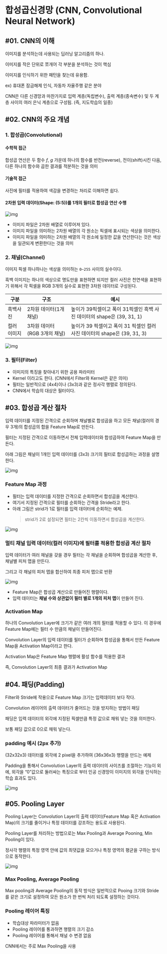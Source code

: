 # 합성곱신경망 (CNN, Convolutional Neural Network)

## #01. CNN의 이해

이미지를 분석하는데 사용되는 딥러닝 알고리즘의 하나.

이미지를 작은 단위로 쪼개어 각 부분을 분석하는 것이 핵심

이미지를 인식하기 위한 패턴을 찾는데 유용함.

ex) 휴대폰 잠금해제 인식, 자동차 자율주행 같은 분야

CNN은 다른 신경망과 마찬가지로 입력 계층(독립변수), 출력 계층(종속변수) 및 두 계층 사이의 여러 은닉 계층으로 구성됨. (즉, 지도학습의 일종)

## #02. CNN의 주요 개념

### 1. 합성곱(Convolutional)

#### 수학적 접근

합성곱 연산은 두 함수 $f$, $g$ 가운데 하나의 함수를 반전(reverse), 전이(shift)시킨 다음, 다른 하나의 함수와 곱한 결과를 적분하는 것을 의미

#### 기술적 접근

사진에 필터를 적용하여 색감을 변경하는 처리로 이해하면 쉽다.

#### 2차원 입력 데이터(Shape: (5:5))를 1개의 필터로 합성곱 연산 수행

![img](res/cnn0.png)

- 이미지 파일은 2차원 배열로 이루어져 있다.
- 이미지 파일을 의미하는 2차원 배열의 각 원소는 픽셀에 표시되는 색상을 의미한다.
- 이미지 파일을 의미하는 2차원 배열의 각 원소에 일정한 값을 연산한다는 것은 색상을 일관되게 변환한다는 것을 의미

### 2. 채널(Channel)

이미지 픽셀 하나하나는 색상을 의미하는 `0~255` 사이의 실수이다.

흑백 이미지는 하나의 색상으로 명도만을 표현하면 되지만 컬러 사진은 천연색을 표현하기 위해서 각 픽셀을 RGB 3개의 실수로 표현한 3차원 데이터로 구성된다.

| 구분 | 구조 | 예시 |
|---|---|---|
| 흑백사진 | 2차원 데이터(1개 채널) | 높이가 39픽셀이고 폭이 31픽셀인 흑백 사진 데이터의 shape은 (39, 31, 1) |
| 컬러 이미지 | 3차원 데이터(RGB 3개의 채널) | 높이가 39 픽셀이고 폭이 31 픽셀인 컬러 사진 데이터의 shape은 (39, 31, 3) |

![img](res/channel.jpg)

### 3. 필터(Filter)

- 이미지의 특징을 찾아내기 위한 공용 파라미터
- Kernel 이라고도 한다. (CNN에서 Filter와 Kernel은 같은 의미)
- 필터는 일반적으로 (4x4)이나 (3x3)과 같은 정사각 행렬로 정의된다.
- CNN에서 학습의 대상은 필터이다.

## #03. 합성곱 계산 절차

입력 데이터를 지정된 간격으로 순회하며 채널별로 합성곱을 하고 모든 채널(컬러의 경우 3개)의 합성곱의 합을 Feature Map로 만든다.

필터는 지정된 간격으로 이동하면서 전체 입력데이터와 합성곱하여 Feature Map을 만든다.

아래 그림은 채널이 1개인 입력 데이터를 (3x3) 크기의 필터로 합성곱하는 과정을 설명한다.

![img](res/conv.png)

### Feature Map 과정

- 필터는 입력 데이터를 지정한 간격으로 순회하면서 합성곱을 계산한다.
- 여기서 지정된 간격으로 필터를 순회하는 간격을 Stride라고 한다.
- 아래 그림은 strid가 1로 필터를 입력 데이터에 순회하는 예제.
    > strid가 2로 설정되면 필터는 2칸씩 이동하면서 합성곱을 계산한다.

![img](res/filter.jpg)

### 멀티 채널 입력 데이터(컬러 이미지)에 필터를 적용한 합성곱 계산 절차

입력 데이터가 여러 채널을 갖을 경우 필터는 각 채널을 순회하며 합성곱을 계산한 후, 채널별 피처 맵을 만든다.

그리고 각 채널의 피처 맵을 합산하여 최종 피처 맵으로 반환

![img](res/conv2.jpg)

- Feature Map은 합성곱 계산으로 만들어진 행렬이다.
- 입력 데이터는 **채널 수와 상관없이 필터 별로 1개의 피처 맵**이 만들어 진다.

### Activation Map

하나의 Convolution Layer에 크기가 같은 여러 개의 필터를 적용할 수 있다. 이 경우에 Feature Map에는 필터 수 만큼의 채널이 만들어진다.

Convolution Layer의 입력 데이터를 필터가 순회하며 합성곱을 통해서 만든 Feature Map을 Activation Map이라고 한다.

Activation Map은 Feature Map 행렬에 활성 함수를 적용한 결과

즉, Convolution Layer의 최종 결과가 Activation Map

## #04. 패딩(Padding)

Filter와 Stride에 작용으로 Feature Map 크기는 입력데이터 보다 작다.

Convolution 레이어의 출력 데이터가 줄어드는 것을 방지하는 방법이 패딩

패딩은 입력 데이터의 외각에 지정된 픽셀만큼 특정 값으로 채워 넣는 것을 의미한다.

보통 패딩 값으로 0으로 채워 넣는다.

### padding 예시 (2px 추가)

(32x32x3) 데이터를 외각에 2 pixel을 추가하여 (36x36x3) 행렬을 만드는 예제

Padding을 통해서 Convolution Layer의 출력 데이터의 사이즈를 조절하는 기능이 외에, 외각을 “0”값으로 둘러싸는 특징으로 부터 인공 신경망이 이미지의 외각을 인식하는 학습 효과도 있다.

![img](res/padding.png)

## #05. Pooling Layer

Pooling Layer는 Convolution Layer의 출력 데이터(Feature Map 혹은 Activation Map)의 크기를 줄이거나 특정 데이터를 강조하는 용도로 사용된다.

Pooling Layer를 처리하는 방법으로는 Max Pooling과 Average Pooning, Min Pooling이 있다.

정사각 행렬의 특정 영역 안에 값의 최댓값을 모으거나 특정 영역의 평균을 구하는 방식으로 동작한다. 

![img](res/maxpulling.png)

### Max Pooling, Average Pooling

Max pooling과 Average Pooling의 동작 방식은 일반적으로 Pooing 크기와 Stride를 같은 크기로 설정하여 모든 원소가 한 번씩 처리 되도록 설정하는 것이다.

### Pooling 레이어 특징

- 학습대상 파라미터가 없음
- Pooling 레이어를 통과하면 행렬의 크기 감소
- Pooling 레이어를 통해서 채널 수 변경 없음

CNN에서는 주로 Max Pooling을 사용
